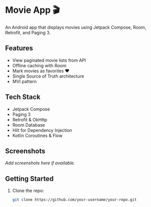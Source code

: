 # Movie App 🎬

An Android app that displays movies using Jetpack Compose, Room, Retrofit, and Paging 3.

## Features
- View paginated movie lists from API
- Offline caching with Room
- Mark movies as favorites ❤️
- Single Source of Truth architecture
- MVI pattern

## Tech Stack
- Jetpack Compose
- Paging 3
- Retrofit & OkHttp
- Room Database
- Hilt for Dependency Injection
- Kotlin Coroutines & Flow

## Screenshots
_Add screenshots here if available._

## Getting Started

1. Clone the repo:
   ```bash
   git clone https://github.com/your-username/your-repo.git
